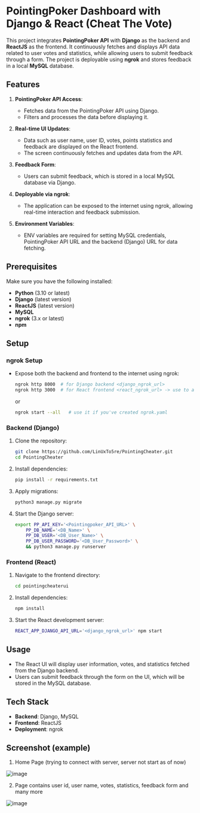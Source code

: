 # PointingPoker Dashboard with Django & React (Cheat The Vote)

This project integrates **PointingPoker API** with **Django** as the backend and **ReactJS** as the frontend. It continuously fetches and displays API data related to user votes and statistics, while allowing users to submit feedback through a form. The project is deployable using **ngrok** and stores feedback in a local **MySQL** database.

## Features

1. **PointingPoker API Access**: 
   - Fetches data from the PointingPoker API using Django.
   - Filters and processes the data before displaying it.

2. **Real-time UI Updates**:
   - Data such as user name, user ID, votes, points statistics and feedback are displayed on the React frontend.
   - The screen continuously fetches and updates data from the API.

3. **Feedback Form**:
   - Users can submit feedback, which is stored in a local MySQL database via Django.

4. **Deployable via ngrok**:
   - The application can be exposed to the internet using ngrok, allowing real-time interaction and feedback submission.

5. **Environment Variables**:
   - ENV variables are required for setting MySQL credentials, PointingPoker API URL and the backend (Django) URL for data fetching.

## Prerequisites

Make sure you have the following installed:
- **Python** (3.10 or latest)
- **Django** (latest version)
- **ReactJS** (latest version)
- **MySQL**
- **ngrok** (3.x or latest)
- **npm**

## Setup

### ngrok Setup

- Expose both the backend and frontend to the internet using ngrok:

   ```bash
   ngrok http 8000  # for Django backend <django_ngrok_url>
   ngrok http 3000  # for React frontend <react_ngrok_url> -> use to access site over internet
   ```
   or
   ```bash
   ngrok start --all   # use it if you've created ngrok.yaml
   ```
   
### Backend (Django)

1. Clone the repository:

   ```bash
   git clone https://github.com/LinUxTo5re/PointingCheater.git
   cd PointingCheater
   ```

2. Install dependencies:

   ```bash
   pip install -r requirements.txt
   ```

3. Apply migrations:

   ```bash
   python3 manage.py migrate
   ```

4. Start the Django server:

   ```bash
   export PP_API_KEY='<Pointingpoker_API_URL>' \
       PP_DB_NAME='<DB_Name>' \
       PP_DB_USER='<DB_User_Name>' \
       PP_DB_USER_PASSWORD='<DB_User_Password>' \
       && python3 manage.py runserver
   ```

### Frontend (React)

1. Navigate to the frontend directory:

   ```bash
   cd pointingcheaterui
   ```

2. Install dependencies:

   ```bash
   npm install
   ```

3. Start the React development server:

   ```bash
   REACT_APP_DJANGO_API_URL='<django_ngrok_url>' npm start
   ```


## Usage

- The React UI will display user information, votes, and statistics fetched from the Django backend.
- Users can submit feedback through the form on the UI, which will be stored in the MySQL database.

## Tech Stack

- **Backend**: Django, MySQL
- **Frontend**: ReactJS
- **Deployment**: ngrok

## Screenshot (example)

1.  Home Page (trying to connect with server, server not start as of now)

   ![image](https://github.com/user-attachments/assets/240cafbc-1b40-49f7-878f-ea8b4c34d2de)

2.  Page contains user id, user name, votes, statistics, feedback form and many more

   ![image](https://github.com/user-attachments/assets/e0f05e08-9954-42f5-a8f2-f22a734e7cd1)


